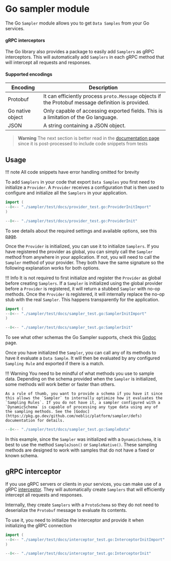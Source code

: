 # Go sampler module

<!--learn-start-->
<!-- ### Go  -->
The Go `Sampler` module allows you to get `Data Samples` from your Go services.

#### gRPC interceptors

The Go library also provides a package to easily add `Samplers` as gRPC interceptors. This will automatically add `Samplers` in each gRPC method that will intercept all requests and responses.

#### Supported encodings

| Encoding          | Description                                                                                        |
|-------------------|----------------------------------------------------------------------------------------------------|
| Protobuf          | It can efficiently process `proto.Message` objects if the Protobuf message definition is provided. |
| Go native object  | Only capable of accessing exported fields. This is a limitation of the Go language.                |
| JSON              | A string containing a JSON object.                                                                 |
<!--learn-end-->

> **Warning**
> The next section is better read in the [documentation page](https://docs.neblic.com/latest/how-to/data-from-go-svc/) since it is post-processed to include code snippets from tests

<!--how-to-start-->
## Usage

!!! note
    All code snippets have error handling omitted for brevity

To add `Samplers` in your code that export `Data Samples` you first need to initialize a `Provider`. A `Provider` receives a configuration that is then used to configure and initialize all the `Samplers` in your application.

``` go
import (
--8<-- "./sampler/test/docs/provider_test.go:ProviderInitImport"
)

--8<-- "./sampler/test/docs/provider_test.go:ProviderInit"
```

To see details about the required settings and available options, see this [page](https://pkg.go.dev/github.com/neblic/platform/sampler#pkg-types).

Once the `Provider` is initialized, you can use it to initialize `Samplers`. If you have registered the provider as global, you can simply call the `Sampler` method from anywhere in your application. If not, you will need to call the `Sampler` method of your provider. They both have the same signature so the following explanation works for both options.

!!! Info
    It is not required to first initialize and register the `Provider` as global before creating `Samplers`. If a `Sampler` is initialized using the global provider before a `Provider` is registered, it will return a stubbed `Sampler` with no-op methods. Once the `Provider` is registered, it will internally replace the no-op stub with the real `Sampler`. This happens transparently for the application.

``` go
import (
--8<-- "./sampler/test/docs/sampler_test.go:SamplerInitImport"
)

--8<-- "./sampler/test/docs/sampler_test.go:SamplerInit"
```

To see what other schemas the Go Sampler supports, check this [Godoc](https://pkg.go.dev) page.

Once you have initialized the `Sampler`, you can call any of its methods to have it evaluate a `Data Sample`. It will then be evaluated by any configured `Sampling Rule` and exported if there is a match.

!!! Warning
    You need to be mindful of what methods you use to sample data. Depending on the schema provided when the `Sampler` is initialized, some methods will work better or faster than others. 
    
    As a rule of thumb, you want to provide a schema if you have it since this allows the `Sampler` to internally optimize how it evaluates the `Sampling Rules`. If you do not have it, a sampler configured with a `DynamicSchema` is capable of processing any type data using any of the sampling methods. See the [Godoc](https://pkg.go.dev/github.com/neblic/platform/sampler/defs) documentation for details.

``` go
--8<-- "./sampler/test/docs/sampler_test.go:SampleData"
```

In this example, since the `Sampler` was initialized with a `DynamicSchema`, it is best to use the method `SampleJson()` or `SampleNative()`. These sampling methods are designed to work with samples that do not have a fixed or known schema.


## gRPC interceptor

If you use gRPC servers or clients in your services, you can make use of a gRPC [interceptor](https://github.com/neblic/platform/tree/main/sampler/instrumentation/google.golang.org/grpc). They will automatically create `Samplers` that will efficiently intercept all requests and responses. 

Internally, they create `Samplers` with a `ProtoSchema` so they do not need to deserialize the `Protobuf` message to evaluate its contents.

To use it, you need to initialize the interceptor and provide it when initializing the gRPC connection

``` go
import (
--8<-- "./sampler/test/docs/interceptor_test.go:InterceptorInitImport"
)

--8<-- "./sampler/test/docs/interceptor_test.go:InterceptorInit"
```

<!--how-to-end-->

<!--ref-start-->
<!-- Godoc page ->
<!--ref-end-->